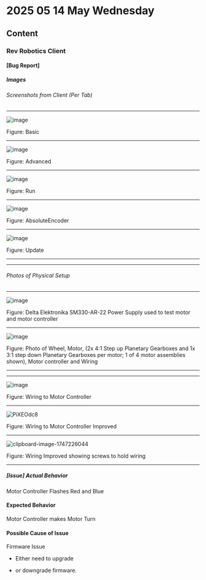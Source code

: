 # 2025 05 14 May Wednesday

## Content

### Rev Robotics Client

#### [Bug Report]

##### Images

###### Screenshots from Client (Per Tab)

____

![image](https://github.com/user-attachments/assets/2f11c9a0-7f64-4235-9c9a-f4fbf48700e8)

Figure: Basic

____

![image](https://github.com/user-attachments/assets/3d2175ac-b203-4ad9-a1eb-bcf3116018d3)

Figure: Advanced

____

![image](https://github.com/user-attachments/assets/206d137d-ace5-4ce3-a961-74a17a7798f0)

Figure: Run

____

![image](https://github.com/user-attachments/assets/c4d16e68-f4d6-4f8d-82cd-0a072e9a975a)

Figure: AbsoluteEncoder

____

![image](https://github.com/user-attachments/assets/87c74451-210d-42bc-bd68-a6b387d3b2d4)

Figure: Update

____

____

###### Photos of Physical Setup

____

![image](https://github.com/user-attachments/assets/f9eefbbb-f8f3-4869-962a-4f515d96da8b)

Figure: Delta Elektronika SM330-AR-22 Power Supply used to test motor and motor controller

____

![image](https://github.com/user-attachments/assets/987fa528-59d0-410d-b056-4cc3f77d1995)

Figure: Photo of Wheel, Motor, (2x 4:1 Step up Planetary Gearboxes and 1x 3:1 step down Planetary Gearboxes per motor; 1 of 4 motor assemblies shown), Motor controller and Wiring

____



____

![image](https://github.com/user-attachments/assets/523a7b3c-8194-4075-980f-548b2b8e4109)

Figure: Wiring to Motor Controller

____

![PiXEOdc8](https://github.com/user-attachments/assets/9c0d7cd2-6892-4032-b916-47e1e640363a)

Figure: Wiring to Motor Controller Improved


____

![clipboard-image-1747226044](https://github.com/user-attachments/assets/01d6ff33-ab86-4727-869d-2daf0448ec70)

Figure: Wiring Improved showing screws to hold wiring

____

##### [Issue] Actual Behavior

Motor Controller Flashes Red and Blue

#### Expected Behavior

Motor Controller makes Motor Turn

#### Possible Cause of Issue

Firmware Issue

- Either need to upgrade

- or downgrade firmware.
